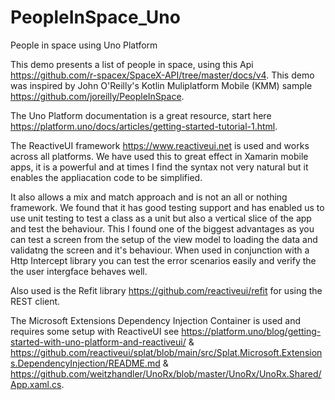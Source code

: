 # PeopleInSpace_Uno
People in space using Uno Platform

This demo presents a list of people in space, using this Api https://github.com/r-spacex/SpaceX-API/tree/master/docs/v4. This demo was inspired by John O'Reilly's Kotlin Muliplatform Mobile (KMM) sample https://github.com/joreilly/PeopleInSpace.

The Uno Platform documentation is a great resource, start here https://platform.uno/docs/articles/getting-started-tutorial-1.html.

The ReactiveUI framework https://www.reactiveui.net is used and works across all platforms. We have used this to great effect in Xamarin mobile apps, it is a powerful and at times I find the syntax not very natural but it enables the appliacation code to be simplified. 

It also allows a mix and match approach and is not an all or nothing framework. We found that it has good testing support and has enabled us to use unit testing to test a class as a unit but also a vertical slice of the app and test the behaviour. This I found one of the biggest advantages as you can test a screen from the setup of the view model to loading the data and validatng the screen and it's behaviour. When used in conjunction with a Http Intercept library you can test the error scenarios easily and verify the the user intergface behaves well.

Also used is the Refit library https://github.com/reactiveui/refit for using the REST client.

The Microsoft Extensions Dependency Injection Container is used and requires some setup with ReactiveUI see https://platform.uno/blog/getting-started-with-uno-platform-and-reactiveui/ & https://github.com/reactiveui/splat/blob/main/src/Splat.Microsoft.Extensions.DependencyInjection/README.md & https://github.com/weitzhandler/UnoRx/blob/master/UnoRx/UnoRx.Shared/App.xaml.cs.
